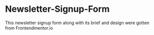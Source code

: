 # Newsletter-Signup-Form
This newsletter signup form along with its brief and design were gotten from Frontendmentor.io

